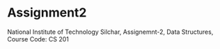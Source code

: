 # Assignment2

National Institute of Technology Silchar, Assignemnt-2, Data Structures, Course Code: CS 201
